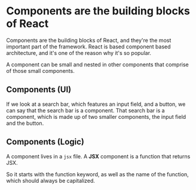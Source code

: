 # Components are the building blocks of React

Components are the building blocks of React, and they're the most important part of the framework.
React is based component based architecture, and it's one of the reason why it's so popular.

A component can be small and nested in other components that comprise of those small components.

## Components (UI)

If we look at a search bar, which features an input field, and a button, we can say that the search bar is a component.
That search bar is a component, which is made up of two smaller components, the input field and the button.

## Components (Logic)

A component lives in a `jsx` file.
A **JSX** component is a function that returns JSX.

So it starts with the function keyword, as well as the name of the function, which should always be capitalized.